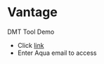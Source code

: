 # Vantage

DMT Tool Demo
- Click [link](https://www.epicor.com/en-us/virtual-tours/dmt-demo-ens/dmt%20demo%20content/)
- Enter Aqua email to access
